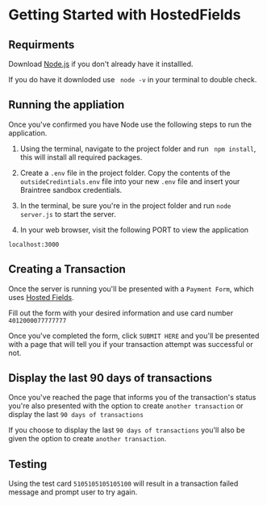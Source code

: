 # Getting Started with HostedFields

## Requirments

Download [Node.js](https://nodejs.org/en/download/) if you don't already have it installled.

If you do have it downloded use ` node -v` in your terminal to double check.

## Running the appliation

Once you've confirmed you have Node use the following steps to run the application.

1. Using the terminal, navigate to the project folder and run ` npm install`, this will install all required packages.

2. Create a `.env` file in the project folder. Copy the contents of the ` outsideCredintials.env` file into your new `.env` file and insert your Braintree sandbox credentials.

3. In the terminal, be sure you're in the project folder and run `node server.js` to start the server.

4. In your web browser, visit the following PORT to view the application

```
localhost:3000
```

## Creating a Transaction

Once the server is running you'll be presented with a `Payment Form`, which uses [Hosted Fields](https://developer.paypal.com/braintree/docs/guides/hosted-fields/overview).

Fill out the form with your desired information and use card number `4012000077777777`

Once you've completed the form, click `SUBMIT HERE` and you'll be presented with a page that will tell you if your transaction attempt was successful or not.

## Display the last 90 days of transactions

Once you've reached the page that informs you of the transaction's status you're also presented with the option to create `another transaction` or display the last `90 days of transactions`

If you choose to display the last `90 days of transactions` you'll also be given the option to create `another transaction`.

## Testing

Using the test card `5105105105105100` will result in a transaction failed message and prompt user to try again.
